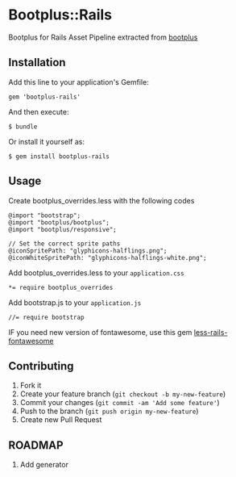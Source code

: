 # Bootplus::Rails

Bootplus for Rails Asset Pipeline extracted from [bootplus](https://github.com/aozora/bootplus)

## Installation

Add this line to your application's Gemfile:

    gem 'bootplus-rails'

And then execute:

    $ bundle

Or install it yourself as:

    $ gem install bootplus-rails

## Usage

Create bootplus_overrides.less with the following codes

    @import "bootstrap";
    @import "bootplus/bootplus";
    @import "bootplus/responsive";

    // Set the correct sprite paths
    @iconSpritePath: "glyphicons-halflings.png";
    @iconWhiteSpritePath: "glyphicons-halflings-white.png";

Add bootplus_overrides.less to your `application.css`

    *= require bootplus_overrides

Add bootstrap.js to your `application.js`
    
    //= require bootstrap
    
IF you need new version of fontawesome, use this gem
    [less-rails-fontawesome](https://github.com/wbzyl/less-rails-fontawesome)

## Contributing

1. Fork it
2. Create your feature branch (`git checkout -b my-new-feature`)
3. Commit your changes (`git commit -am 'Add some feature'`)
4. Push to the branch (`git push origin my-new-feature`)
5. Create new Pull Request

## ROADMAP

1. Add generator
